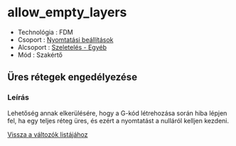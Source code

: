 # allow\_empty\_layers

* Technológia : FDM
* Csoport : [Nyomtatási beállítások](../print_settings/print_settings.md)
* Alcsoport : [Szeletelés - Egyéb](../print_settings/print_settings.md#egyéb)
* Mód : Szakértő

## Üres rétegek engedélyezése

### Leírás

Lehetőség annak elkerülésére, hogy a G-kód létrehozása során hiba lépjen fel, ha egy teljes réteg üres, és ezért a nyomtatást a nulláról kelljen kezdeni.

[Vissza a változók listájához](variable_list.md)

